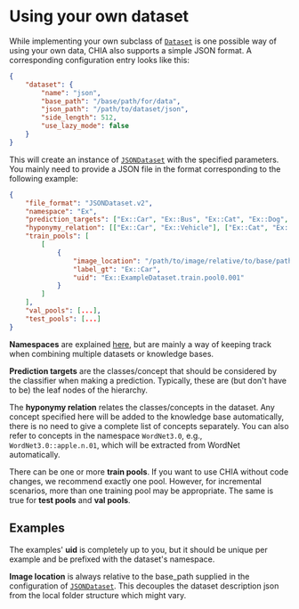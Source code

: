 # Using your own dataset

While implementing your own subclass of [`Dataset`] is one possible way of using your own data, CHIA also supports a simple JSON format. A corresponding configuration entry looks like this:
```json
{
    "dataset": {
        "name": "json",
        "base_path": "/base/path/for/data",
        "json_path": "/path/to/dataset/json",
        "side_length": 512,
        "use_lazy_mode": false
    }
}
```

This will create an instance of [`JSONDataset`] with the specified parameters. You mainly need to provide a JSON file in the format corresponding to the following example:
```json
{
    "file_format": "JSONDataset.v2",
    "namespace": "Ex",
    "prediction_targets": ["Ex::Car", "Ex::Bus", "Ex::Cat", "Ex::Dog", ...],
    "hyponymy_relation": [["Ex::Car", "Ex::Vehicle"], ["Ex::Cat", "Ex::Animal"], ...],
    "train_pools": [
        [
            {
                "image_location": "/path/to/image/relative/to/base/path",
                "label_gt": "Ex::Car",
                "uid": "Ex::ExampleDataset.train.pool0.001"
            }
        ]
    ],
    "val_pools": [...],
    "test_pools": [...]
}
```
**Namespaces** are explained [here](architecture.md#dataset), but are mainly a way of keeping track when combining multiple datasets or knowledge bases.

**Prediction targets** are the classes/concept that should be considered by the classifier when making a prediction. Typically, these are (but don't have to be) the leaf nodes of the hierarchy.

The **hyponymy relation** relates the classes/concepts in the dataset. Any concept specified here will be added to the knowledge base automatically, there is no need to give a complete list of concepts separately. You can also refer to concepts in the namespace `WordNet3.0`, e.g., `WordNet3.0::apple.n.01`, which will be extracted from WordNet automatically.

There can be one or more **train pools**. If you want to use CHIA without code changes, we recommend exactly one pool. However, for incremental scenarios, more than one training pool may be appropriate. The same is true for **test pools** and **val pools**.

## Examples
The examples' **uid** is completely up to you, but it should be unique per example and be prefixed with the dataset's namespace.

**Image location** is always relative to the base_path supplied in the configuration of [`JSONDataset`]. This decouples the dataset description json from the local folder structure which might vary.


[`Dataset`]: /chia/components/datasets/dataset.py
[`JSONDataset`]: /chia/components/datasets/json_dataset.py